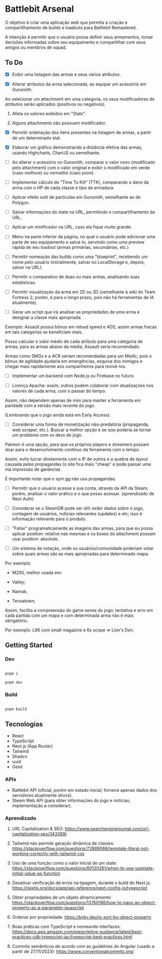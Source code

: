 # Battlebit Arsenal

O objetivo é criar uma aplicação web que permita a criação e compartilhamento de builds e loadouts para Battlebit Remastered.

A intenção é permitir que o usuário possa definir seus armamentos, tomar decisões informadas sobre seu equipamento e compartilhar com seus amigos ou membros de squad.

## To Do

- [x] Exibir uma listagem das armas e seus vários atributos.

- [x] Alterar atributos da arma selecionada, ao equipar um acessório em Gunsmith.

Ao selecionar um attachment em uma categoria, os seus modificadores de atributos serão aplicados (positivos ou negativos).

1. Afeta os valores exibidos em "Stats".

2. Alguns attachments não possuem modificador.

- [x] Permitir ordenação dos itens presentes na listagem de armas, a partir de um determinado stat.

- [x] Elaborar um gráfico demonstrando a distância efetiva das armas, usando Highcharts, ChartJS ou semelhante.

- [ ] Ao alterar o acessório no Gunsmith, comparar o valor novo (modificado pelo attachment) com o valor original e exibir o modificado em verde (caso melhore) ou vermelho (caso piore).

- [ ] Implementar cálculo do "Time To Kill" (TTK), comparando o dano da arma com o HP de cada classe e tipo de armadura.

- [ ] Aplicar efeito sutil de partículas em Gunsmith, semelhante ao de Polygon.

- [ ] Salvar informações do state na URL, permitindo o compartilhamento da URL.

- [ ] Aplicar um minificador na URL, caso ela fique muito grande.

- [ ] Menu na parte inferior da página, no qual o usuário pode adicionar uma parte de seu equipamento e salvá-lo, servindo como uma preview rápida de seu loadout (armas primárias, secundárias, etc.)

- [ ] Permitir nomeação das builds como uma "blueprint", recebendo um nome pelo usuário (inicialmente, salvar no LocalStorage e, depois, salvar na URL).

- [ ] Permitir o comparativo de duas ou mais armas, analisando suas estatísticas.

- [ ] Permitir visualização da arma em 2D ou 3D (semelhante à wiki do Team Fortress 2; porém, é para o longo prazo, pois não há ferramentas de IA atualmente).

- [ ] Gerar um script que irá analisar as propriedades de uma arma e designar a classe mais apropriada.

Exemplo: Assault possui bônus em reload speed e ADS, assim armas fracas em tais categorias se beneficiam mais.

Posso calcular o valor médio de cada atributo para uma categoria de armas; para as armas abaixo da média, Assault seria recomendado.

Armas como SMGs e a ACR seriam recomendadas para um Medic, pois o bônus de agilidade ajudaria em emergências, esquiva dos inimigos e chegar mais rapidamente aos companheiros para revivê-los.

- [ ] Implementar um backend com Node.js ou Firebase no futuro.

- [ ] Licença Apache: assim, outros podem colaborar com atualizações nos valores de cada arma, com o passar do tempo.

Assim, não dependem apenas de mim para manter a ferramenta em paridade com a versão mais recente do jogo.

(Lembrando que o jogo ainda está em Early Access).

- [ ] Considerar uma forma de monetização não-predatória (propaganda, web scraper, etc.). Buscar a melhor opção e se isso poderia se tornar um problema com os devs do jogo.

Patreon é uma opção, para que os próprios players e streamers possam doar para o desenvolvimento contínuo da ferramenta com o tempo.

Assim, evito lucrar diretamente com o IP de outros e a quebra de layout causada pelas propagandas (o site fica mais "cheap" e pode passar uma má impressão de ganância).

É importante notar que o sym.gg não usa propagandas.

- [ ] Permitir que o usuário acesse a sua conta, através da API da Steam; porém, analisar o valor prático e o que posso acessar. (aprendizado de Next Auth)

- [ ] Considerar se o SteamDB pode ser útil: exibir dados sobre o jogo, contagem de usuários, notícias relevantes (updates) e etc; isso é informação relevante para o produto.

- [ ] "Fatiar" programaticamente as imagens das armas, para que eu possa aplicar position: relative nas mesmas e os boxes do attachment possam usar position: absolute.

- [ ] Um sistema de votação, onde os usuários/comunidade poderiam votar sobre quais armas são as mais apropriadas para determinado mapa.

Por exemplo:

- M200, melhor usada em:

- Valley;
- Namak;
- Tensatown;

Assim, facilita a compreensão do game sense do jogo; tentativa e erro em cada partida com um mapa e com determinada arma não é mais obrigatório.

Por exemplo: L96 com small magazine e 6x scope => Lion's Den.

## Getting Started

### Dev

```bash

pnpm i

pnpm dev

```

### Build

```bash

pnpm build

```

## Tecnologias

- React
- TypeScript
- Next.js (App Router)
- Tailwind
- Shadcn
- uuid
- Geist

### APIs

- Battlebit API (oficial, porém em estado inicial; fornece apenas dados dos servidores atualmente ativos).
- Steam Web API (para obter informações do jogo e notícias; implementação a considerar).

### Aprendizado

1. URL Capitalization & SEO: https://www.searchenginejournal.com/url-capitalization-seo/343369/

2. Tailwind não permite geração dinâmica de classes: https://stackoverflow.com/questions/72889068/template-literal-not-working-correctly-with-tailwind-css

3. Uso de uma função como o valor inicial de um state: https://stackoverflow.com/questions/60120261/when-to-use-usestate-initial-value-as-function

4. Desativar verificação de erros na tipagem, durante o build do Next.js: https://nextjs.org/docs/app/api-reference/next-config-js/typescript

5. Obter propriedades de um objeto dinamicamente: https://stackoverflow.com/questions/13760186/how-to-pass-an-object-property-as-a-parameter-javascript

6. Ordenar por propriedade: https://byby.dev/js-sort-by-object-property

7. Boas práticas com TypeScript e nomeando interfaces: https://docs.aws.amazon.com/prescriptive-guidance/latest/best-practices-cdk-typescript-iac/typescript-best-practices.html

8. Commits semânticos de acordo com as guidelines do Angular (usado a partir de 27/11/2023): https://www.conventionalcommits.org/
